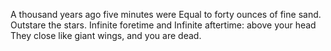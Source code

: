 A thousand years ago five minutes were
Equal to forty ounces of fine sand.
Outstare the stars. Infinite foretime and
Infinite aftertime: above your head
They close like giant wings, and you are dead.
